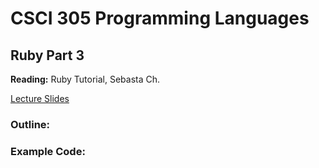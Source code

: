 # CSCI 305 Programming Languages

## Ruby Part 3

**Reading:** Ruby Tutorial, Sebasta Ch.

[Lecture Slides](slides/Lecture.pdf)

### Outline:

### Example Code:
